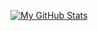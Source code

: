 [![My GitHub Stats](https://github-readme-stats.vercel.app/api?username=shahnazi2002&theme=react&custom_title=My+GitHub+Stats&hide=prs,issues,commits,contribs&include_all_commits=true&show_icons=true)](https://github.com/shahnazi2002)
